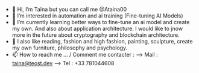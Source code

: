 - 👋 Hi, I’m Taïna but you can call me @Ataina00
- 👀 I’m interested in automation and ai training (Fine-tuning AI Models) 
- 🌱 I’m currently learning better ways to fine-tune an ai model and create my own. And also about application architecture. I would like to jnow more in the future about cryptography and blockchain architecture.
- 💞️ I also like reading, fashion and high fashion, painting, sculpture, create my own furniture, philosophy and psychology.
- 📫 How to reach me ... / Comment me contacter : 
--> Mail : taina@teost.dev
--> Tel : +33 781044608


<!---
Ataina00/Ataina00 is a ✨ special ✨ repository because its `README.md` (this file) appears on your GitHub profile.
You can click the Preview link to take a look at your changes.
--->
